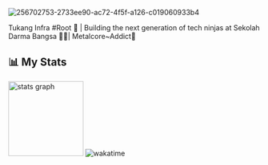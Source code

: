 ![256702753-2733ee90-ac72-4f5f-a126-c019060933b4](https://github.com/mdrdani/mdrdani/assets/45899199/1da57e99-a587-41d1-b43c-ba5ac4e6b24b)

Tukang Infra #Root 🔄 | Building the next generation of tech ninjas at Sekolah Darma Bangsa 👨‍🎓| Metalcore~Addict🤘


## 📊 My Stats

 <img src="https://github-readme-stats.vercel.app/api?username=mdrdani&hide_title=true&hide_rank=false&show_icons=true&include_all_commits=true&count_private=true&disable_animations=false&theme=ayu-mirage&locale=en&hide_border=true&order=1" height="150" alt="stats graph"  />

<img src="https://github-readme-stats.vercel.app/api/wakatime?username=@cehamot&theme=ayu-mirage&hide_border=true&layout=compact" alt="wakatime" />
